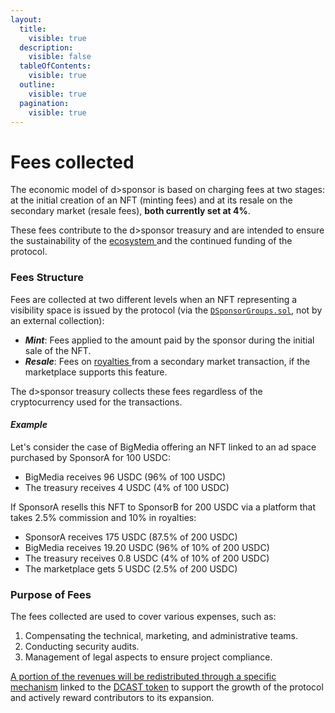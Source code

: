 ```yaml
---
layout:
  title:
    visible: true
  description:
    visible: false
  tableOfContents:
    visible: true
  outline:
    visible: true
  pagination:
    visible: true
---
```


# Fees collected

The economic model of d>sponsor is based on charging fees at two stages: at the initial creation of an NFT (minting fees) and at its resale on the secondary market (resale fees), **both currently set at 4%**.

These fees contribute to the d>sponsor treasury and are intended to ensure the sustainability of the [ecosystem ](../concepts/ecosystem.md)and the continued funding of the protocol.

### Fees Structure

Fees are collected at two different levels when an NFT representing a visibility space is issued by the protocol (via the [`DSponsorGroups.sol`](broken-reference), not by an external collection):

* _**Mint**_: Fees applied to the amount paid by the sponsor during the initial sale of the NFT.
* _**Resale**_: Fees on [royalties ](https://eips.ethereum.org/EIPS/eip-2981)from a secondary market transaction, if the marketplace supports this feature.

The d>sponsor treasury collects these fees regardless of the cryptocurrency used for the transactions.

#### _Example_

Let's consider the case of BigMedia offering an NFT linked to an ad space purchased by SponsorA for 100 USDC:

* BigMedia receives 96 USDC (96% of 100 USDC)
* The treasury receives 4 USDC (4% of 100 USDC)

If SponsorA resells this NFT to SponsorB for 200 USDC via a platform that takes 2.5% commission and 10% in royalties:

* SponsorA receives 175 USDC (87.5% of 200 USDC)
* BigMedia receives 19.20 USDC (96% of 10% of 200 USDC)
* The treasury receives 0.8 USDC (4% of 10% of 200 USDC)
* The marketplace gets 5 USDC (2.5% of 200 USDC)

### Purpose of Fees

The fees collected are used to cover various expenses, such as:

1. Compensating the technical, marketing, and administrative teams.
2. Conducting security audits.
3. Management of legal aspects to ensure project compliance.

[A portion of the revenues will be redistributed through a specific mechanism](the-dcast-token/vedcast-and-vedcastlp/rewards.md) linked to the [DCAST token](the-dcast-token/) to support the growth of the protocol and actively reward contributors to its expansion.
